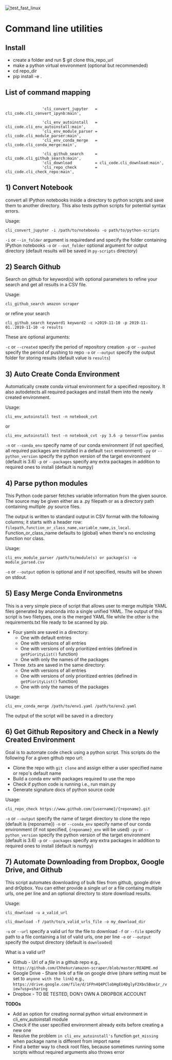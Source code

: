 ![test_fast_linux](https://github.com/arita37/cli_code/workflows/test_fast_linux/badge.svg)

# Command line utilities

## Install

- create a folder and run $ git clone this_repo_url
- make a python virtual environment (optional but recommended)
- cd repo_dir
- pip install -e .

## List of command mapping

```

                'cli_convert_jupyter   = cli_code.cli_convert_ipynb:main',

                'cli_env_autoinstall   = cli_code.cli_env_autoinstall:main',
                'cli_env_module_parser = cli_code.cli_module_parser:main',
                'cli_env_conda_merge   = cli_code.cli_conda_merge:main',

                'cli_github_search     = cli_code.cli_github_search:main',
                'cli_download          = cli_code.cli_download:main',
                'cli_repo_check        = cli_code.cli_check_repo:main',

```

## 1) Convert Notebook

convert all IPython notebooks inside a directory to python scripts and save them to another directory. This also tests python scripts for potential syntax errors.

Usage:

`cli_convert_jupyter -i /path/to/notebooks -o path/to/python-scripts`

`-i` or `--in_folder` argument is requiredand and specify the folder containing IPython notebooks
`-o` or `--out_folder` optional argument for output directory (default results will be saved in `py-scripts` directory)

## 2) Search Github

Search on github for keyword(s) with optional parameters to refine your search and get all results in a CSV file.

Usage:

`cli_github_search amazon scraper`

or refine your search

`cli_github_search keyword1 keyword2 -c >2019-11-10 -p 2019-11-01..2019-11-10 -o results`

These are optional arguments:

`-c` or `--created` specify the period of repository creation
`-p` or `--pushed` specify the period of pushing to repo
`-o` or `--output` specify the output folder for storing results (default value is `results`)

## 3) Auto Create Conda Environment

Automatically create conda virtual environment for a specified repository. It also autodetects all required packages and install them into the newly created environment.

Usage:

`cli_env_autoinstall test -n notebook_cvt`

or

`cli_env_autoinstall test -n notebook_cvt -py 3.6 -p tensorflow pandas`

`-n` or `--conda_env` specify name of our conda environment (if not specified, all required packages are installed in a default `test` environment)
`-py` or `--python_version` specify the python version of the target environment (default is 3.6)
`-p` or `--packages` specify any extra packages in addition to required ones to install (default is numpy)

## 4) Parse python modules

This Python code parser fetches variable information from the given source. The source may be given either as a .py filepath or as a directory path containing multiple .py source files.

The output is written to standard output in CSV format with the following columns; it starts with a header row: `filepath,function_or_class_name,variable_name,is_local`.
Function_or_class_name defaults to (global) when there's no enclosing function nor class.

Usage:

`cli_env_module_parser /path/to/module(s) or package(s) -o module_parsed.csv`

`-o` or `--output` option is optional and if not specified, results will be shown on stdout.

## 5) Easy Merge Conda Environmetns

This is a very simple piece of script that allows user to merge multiple YAML files generated by anaconda into a single unified YAML. The output of this script is two filetypes, one is the merged YAML file while the other is the requirements.txt file ready to be scanned by pip.

- Four yamls are saved in a directory:
  - One with default entries
  - One with versions of all entries
  - One with versions of only prioritized entries (defined in `getPiorityList()` function)
  - One with only the names of the packages
- Three .txts are saved in the same directory:
  - One with versions of all entries
  - One with versions of only prioritized entries (defined in `getPiorityList()` function)
  - One with only the names of the packages

Usage:

`cli_env_conda_merge /path/to/env1.yaml /path/to/env2.yaml`

The output of the script will be saved in a directory

## 6) Get Github Repository and Check in a Newly Created Environment

Goal is to automate code check using a python script. This scripts do the following
For a given github repo url:

- Clone the repo with `git clone` and assign either a user specified name or repo's default name
- Build a conda env with packages required to use the repo
- Check if python code is running i.e., run main.py
- Generate signature docs of python source code

Usage:

`cli_repo_check https://www.github.com/{username}/{reponame}.git`

`-o` or `--output` specify the name of target directory to clone the repo (default is {reponame})
`-n` or `--conda_env` specify name of our conda environment (if not specified, `{reponame}_env` will be used)
`-py` or `--python_version` specify the python version of the target environment (default is 3.6)
`-p` or `--packages` specify any extra packages in addition to required ones to install (default is numpy)

## 7) Automate Downloading from Dropbox, Google Drive, and Github

This script automates downloading of bulk files from github, google drive and dr0pbox. You can either provide a single url or a file containg multiple urls, one per line and an optional directory to store download results.

Usage:

`cli_download -u a_valid_url`

`cli_download -f /path/to/a_valid_urls_file -o my_download_dir`

`-u` or `--url` specify a valid url for the file to download
`-f` or `--file` specify path to a file containing a list of valid urls, one per line
`-o` or `--output` specify the output directory (default is `downloaded`)

What is a valid url?

- Github - Url of a _file_ in a github repo e.g., `https://github.com/Chhekur/amazon-scraper/blob/master/README.md`
- Google Drive - Share link of a file on google drive (share setting must be set to `anyone with the link`) e.g., `https://drive.google.com/file/d/1FPn4Q4PClobHgEU4DglyF2Xbs5Boe1r_/view?usp=sharing`
- Dropbox - TO BE TESTED, DON't OWN A DROPBOX ACCOUNT

**TODOs**

- Add an option for creating normal python virtual environment in cli_env_autoinstall module
- Check if the user specified environment already exits before creating a new one
- Resolve the problem `in cli_env_autoinstall's` function `get_missing` when package name is different from import name
- Find a better way to check root files, because sometimes running some scripts without required arguments also throws error
